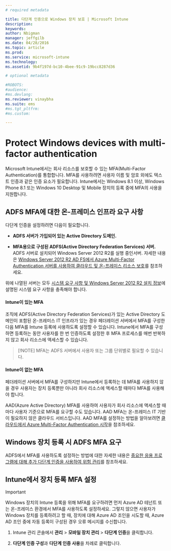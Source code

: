 ```yaml
---
# required metadata

title: 다단계 인증으로 Windows 장치 보호 | Microsoft Intune
description:
keywords:
author: Nbigman
manager: jeffgilb
ms.date: 04/28/2016
ms.topic: article
ms.prod:
ms.service: microsoft-intune
ms.technology:
ms.assetid: 9b4f197d-bc10-4bee-91c9-19bcc8287d36

# optional metadata

#ROBOTS:
#audience:
#ms.devlang:
ms.reviewer: vinaybha
ms.suite: ems
#ms.tgt_pltfrm:
#ms.custom:

---
```


# Protect Windows devices with multi-factor authentication
Microsoft Intune에서는 회사 리소스를 보호할 수 있는 MFA(Multi-Factor Authentication)를 통합합니다. MFA를 사용하려면 사용자 이름 및 암호 외에도 텍스트 인증과 같은 인증 요소가 필요합니다. Intune에서는 Windows 8.1 이상, Windows Phone 8.1 또는 Windows 10 Desktop 및 Mobile 장치의 등록 중에 MFA의 사용을 지원합니다. 

## ADFS MFA에 대한 온-프레미스 인프라 요구 사항
다단계 인증을 설정하려면 다음이 필요합니다.

-   **ADFS 서버가 가입되어 있는 Active Directory 도메인.**

-   **MFA용으로 구성된 ADFS(Active Directory Federation Services) 서버.** ADFS 서버로 설치되어 Windows Server 2012 R2를 실행 중인서버. 자세한 내용은 [Windows Server 2012 R2 AD FS에서 Azure Multi-Factor Authentication 서버를 사용하여 클라우드 및 온-프레미스 리소스 보호](https://azure.microsoft.com/en-us/documentation/articles/multi-factor-authentication-get-started-adfs-w2k12/)를 참조하세요.

위에 나열된 서버는 모두 [시스템 요구 사항 및 Windows Server 2012 R2 설치 정보](http://technet.microsoft.com/library/dn303418.aspx)에 설명된 시스템 요구 사항을 충족해야 합니다.

#### Intune이 있는 MFA
조직에 ADFS(Active Directory Federation Services)가 있는 Active Directory 도메인이 포함된 온-프레미스 IT 인프라가 있는 경우 페더레이션 서버에서 MFA를 구성한 다음 MFA를 Intune 등록에 사용하도록 설정할 수 있습니다. Intune에서 MFA를 구성하면 등록하는 동안 사용자를 한 번 인증하도록 설정한 후 MFA 프로세스를 매번 반복하지 않고 회사 리소스에 액세스할 수 있습니다.

>[!NOTE] MFA는 ADFS 서버에서 사용자 또는 그룹 단위별로 필요할 수 있습니다.  

#### Intune이 없는 MFA
페더레이션 서버에서 MFA를 구성하지만 Intune에서 등록하는 데 MFA를 사용하지 않을 경우 사용자는 장치 등록뿐만 아니라 회사 리소스에 액세스할 때마다 MFA를 사용해야 합니다.

AAD(Azure Active Directory) MFA를 사용하여 사용자가 회사 리소스에 액세스할 때마다 사용자 기준으로 MFA를 요구할 수도 있습니다. AAD MFA는 온-프레미스 IT 기반이 필요하지 않은 클라우드 서비스입니다. AAD MFA를 설정하는 방법을 알아보려면 [클라우드에서 Azure Multi-Factor Authentication 시작](https://azure.microsoft.com/en-us/documentation/articles/multi-factor-authentication-get-started-cloud/)을 참조하세요.

## Windows 장치 등록 시 ADFS MFA 요구
ADFS에서 MFA를 사용하도록 설정하는 방법에 대한 자세한 내용은 [중요한 응용 프로그램에 대해 추가 다단계 인증을 사용하여 위험 관리](http://technet.microsoft.com/library/dn280949.aspx)를 참조하세요.

## Intune에서 장치 등록 MFA 설정
>[!Important]  
>Windows 장치의 Intune 등록을 위해 MFA를 요구하려면 먼저 Azure AD 테넌트 또는 온-프레미스 환경에서 MFA를 사용하도록 설정하세요. 그렇지 않으면 사용자가 Windows 장치를 등록하려고 할 때, 장치에 대해 Azure AD 조인을 시도할 때, Azure AD 조인 중에 자동 등록이 구성된 경우 오류 메시지를 수신합니다.

1.  Intune 관리 콘솔에서 **관리** &gt; **모바일 장치 관리** &gt; **다단계 인증**을 클릭합니다.

2.  **다단계 인증 구성**과 **다단계 인증 사용**을 차례로 클릭합니다.



<!--HONumber=Jun16_HO1-->



